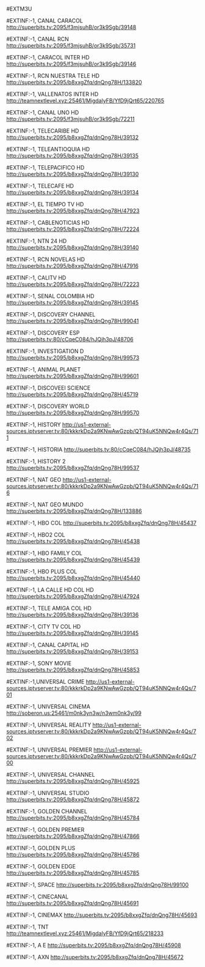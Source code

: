#EXTM3U 

#EXTINF:-1,  CANAL CARACOL
http://superbits.tv:2095/f3mjsuhB/or3k9Sgb/39148

#EXTINF:-1, CANAL RCN
http://superbits.tv:2095/f3mjsuhB/or3k9Sgb/35731

#EXTINF:-1, CARACOL INTER HD
http://superbits.tv:2095/f3mjsuhB/or3k9Sgb/39146

#EXTINF:-1, RCN NUESTRA TELE HD
http://superbits.tv:2095/b8xxgZfq/dnQng78H/133820

#EXTINF:-1, VALLENATOS INTER HD
http://teamnextlevel.xyz:25461/MigdalyFB/YfD9jQrt65/220765

#EXTINF:-1, CANAL UNO HD
http://superbits.tv:2095/f3mjsuhB/or3k9Sgb/72211

#EXTINF:-1,  TELECARIBE HD
http://superbits.tv:2095/b8xxgZfq/dnQng78H/39132

#EXTINF:-1,  TELEANTIOQUIA HD
http://superbits.tv:2095/b8xxgZfq/dnQng78H/39135

#EXTINF:-1, TELEPACIFICO HD
http://superbits.tv:2095/b8xxgZfq/dnQng78H/39130

#EXTINF:-1, TELECAFE HD
http://superbits.tv:2095/b8xxgZfq/dnQng78H/39134

#EXTINF:-1,  EL TIEMPO TV HD
http://superbits.tv:2095/b8xxgZfq/dnQng78H/47923

#EXTINF:-1,  CABLENOTICIAS HD
http://superbits.tv:2095/b8xxgZfq/dnQng78H/72224

#EXTINF:-1,  NTN 24 HD
http://superbits.tv:2095/b8xxgZfq/dnQng78H/39140

#EXTINF:-1,  RCN NOVELAS HD
http://superbits.tv:2095/b8xxgZfq/dnQng78H/47916

#EXTINF:-1,  CALITV HD
http://superbits.tv:2095/b8xxgZfq/dnQng78H/72223

#EXTINF:-1,  SENAL COLOMBIA HD
http://superbits.tv:2095/b8xxgZfq/dnQng78H/39145

#EXTINF:-1, DISCOVERY CHANNEL 
http://superbits.tv:2095/b8xxgZfq/dnQng78H/99041

#EXTINF:-1, DISCOVERY ESP 
http://superbits.tv:80/cCqeC084/hJQjh3pJ/48706

#EXTINF:-1, INVESTIGATION D 
http://superbits.tv:2095/b8xxgZfq/dnQng78H/99573

#EXTINF:-1, ANIMAL PLANET 
http://superbits.tv:2095/b8xxgZfq/dnQng78H/99601

#EXTINF:-1, DISCOVEEI SCIENCE 
http://superbits.tv:2095/b8xxgZfq/dnQng78H/45719

#EXTINF:-1, DISCOVERY WORLD 
http://superbits.tv:2095/b8xxgZfq/dnQng78H/99570

#EXTINF:-1, HISTORY 
http://us1-external-sources.iptvserver.tv:80/kkkrkDp2a9KNwAwGzpb/QT94uK5NNQw4r4Qs/711

#EXTINF:-1, HISTORIA 
http://superbits.tv:80/cCqeC084/hJQjh3pJ/48735

#EXTINF:-1, HISTORY 2 
http://superbits.tv:2095/b8xxgZfq/dnQng78H/99537

#EXTINF:-1, NAT GEO 
http://us1-external-sources.iptvserver.tv:80/kkkrkDp2a9KNwAwGzpb/QT94uK5NNQw4r4Qs/716

#EXTINF:-1, NAT GEO MUNDO 
http://superbits.tv:2095/b8xxgZfq/dnQng78H/133886

#EXTINF:-1, HBO COL
http://superbits.tv:2095/b8xxgZfq/dnQng78H/45437

#EXTINF:-1, HBO2 COL
http://superbits.tv:2095/b8xxgZfq/dnQng78H/45438

#EXTINF:-1, HBO FAMILY COL
http://superbits.tv:2095/b8xxgZfq/dnQng78H/45439

#EXTINF:-1, HBO PLUS COL
http://superbits.tv:2095/b8xxgZfq/dnQng78H/45440

#EXTINF:-1, LA CALLE HD COL HD
http://superbits.tv:2095/b8xxgZfq/dnQng78H/47924

#EXTINF:-1, TELE AMIGA COL HD
http://superbits.tv:2095/b8xxgZfq/dnQng78H/39136

#EXTINF:-1, CITY TV COL HD
http://superbits.tv:2095/b8xxgZfq/dnQng78H/39145

#EXTINF:-1, CANAL CAPITAL HD
http://superbits.tv:2095/b8xxgZfq/dnQng78H/39153

#EXTINF:-1, SONY MOVIE   
http://superbits.tv:2095/b8xxgZfq/dnQng78H/45853

#EXTINF:-1,UNIVERSAL CRIME
http://us1-external-sources.iptvserver.tv:80/kkkrkDp2a9KNwAwGzpb/QT94uK5NNQw4r4Qs/701

#EXTINF:-1, UNIVERSAL CINEMA
http://soberon.us:25461/m0nk3yn3w/n3wm0nk3y/99

#EXTINF:-1, UNIVERSAL REALITY
http://us1-external-sources.iptvserver.tv:80/kkkrkDp2a9KNwAwGzpb/QT94uK5NNQw4r4Qs/702

#EXTINF:-1, UNIVERSAL PREMIER
http://us1-external-sources.iptvserver.tv:80/kkkrkDp2a9KNwAwGzpb/QT94uK5NNQw4r4Qs/700

#EXTINF:-1, UNIVERSAL CHANNEL
http://superbits.tv:2095/b8xxgZfq/dnQng78H/45925

#EXTINF:-1, UNIVERSAL STUDIO
http://superbits.tv:2095/b8xxgZfq/dnQng78H/45872

#EXTINF:-1, GOLDEN CHANNEL
http://superbits.tv:2095/b8xxgZfq/dnQng78H/45784

#EXTINF:-1, GOLDEN PREMIER
http://superbits.tv:2095/b8xxgZfq/dnQng78H/47866

#EXTINF:-1, GOLDEN PLUS
http://superbits.tv:2095/b8xxgZfq/dnQng78H/45786

#EXTINF:-1, GOLDEN EDGE
http://superbits.tv:2095/b8xxgZfq/dnQng78H/45785

#EXTINF:-1, SPACE
http://superbits.tv:2095/b8xxgZfq/dnQng78H/99100

#EXTINF:-1,  CINECANAL
http://superbits.tv:2095/b8xxgZfq/dnQng78H/45691

#EXTINF:-1, CINEMAX
http://superbits.tv:2095/b8xxgZfq/dnQng78H/45693

#EXTINF:-1,  TNT
http://teamnextlevel.xyz:25461/MigdalyFB/YfD9jQrt65/218233

#EXTINF:-1,  A E
http://superbits.tv:2095/b8xxgZfq/dnQng78H/45908

#EXTINF:-1,  AXN
http://superbits.tv:2095/b8xxgZfq/dnQng78H/45672





